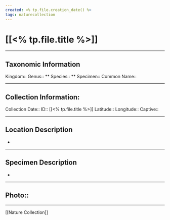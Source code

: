 ```yaml
---
created: <% tp.file.creation_date() %>
tags: naturecollection
---
```

# [[<% tp.file.title %>]]
___
## Taxonomic Information
Kingdom::
Genus:: **
Species:: **
Specimen::
Common Name::
___
## Collection Information:
Collection Date::
ID:: [[<% tp.file.title %>]]
Latitude::
Longitude::
Captive::
___
## Location Description
- 

___
## Specimen Description
- 

___
## Photo::

___
[[Nature Collection]]